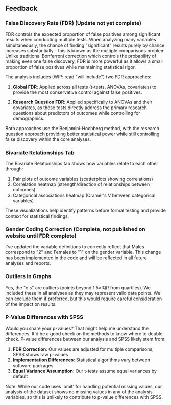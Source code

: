 ## Feedback

### False Discovery Rate (FDR) (Update not yet complete)
FDR controls the expected proportion of false positives among significant results when conducting multiple tests. When analyzing many variables simultaneously, the chance of finding "significant" results purely by chance increases substantially - this is known as the multiple comparisons problem. Unlike traditional Bonferroni correction which controls the probability of making even one false discovery, FDR is more powerful as it allows a small proportion of false positives while maintaining statistical rigor. 

The analysis includes (WIP: read "will include") two FDR approaches:

1. **Global FDR**: Applied across all tests (t-tests, ANOVAs, covariates) to provide the most conservative control against false positives.

2. **Research Question FDR**: Applied specifically to ANOVAs and their covariates, as these tests directly address the primary research questions about predictors of outcomes while controlling for demographics.

Both approaches use the Benjamini-Hochberg method, with the research question approach providing better statistical power while still controlling false discovery within the core analyses.

### Bivariate Relationships Tab
The Bivariate Relationships tab shows how variables relate to each other through:
1. Pair plots of outcome variables (scatterplots showing correlations)
2. Correlation heatmap (strength/direction of relationships between outcomes)
3. Categorical associations heatmap (Cramér's V between categorical variables)

These visualizations help identify patterns before formal testing and provide context for statistical findings.

### Gender Coding Correction (Complete, not published on website until FDR complete)
I've updated the variable definitions to correctly reflect that Males correspond to "2" and Females to "1" on the gender variable. This change has been implemented in the code and will be reflected in all future analyses and reports.

### Outliers in Graphs
Yes, the "o's" are outliers (points beyond 1.5×IQR from quartiles). We included these in all analyses as they may represent valid data points. We can exclude them if preferred, but this would require careful consideration of the impact on results.

### P-Value Differences with SPSS
Would you share your p-values? That might help me understand the differences. It'd be a good check on the methods to know where to double-check. P-value differences between our analysis and SPSS likely stem from:

1. **FDR Correction**: Our values are adjusted for multiple comparisons; SPSS shows raw p-values
2. **Implementation Differences**: Statistical algorithms vary between software packages
3. **Equal Variance Assumption**: Our t-tests assume equal variances by default

Note: While our code uses 'omit' for handling potential missing values, our analysis of the dataset shows no missing values in any of the analysis variables, so this is unlikely to contribute to p-value differences with SPSS.

